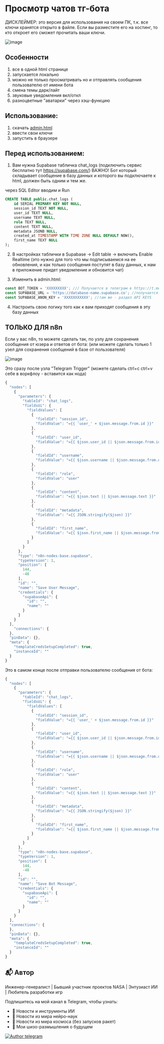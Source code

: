 # Просмотр чатов тг-бота
ДИСКЛЕЙМЕР: это версия для использования на своем ПК, т.к. все ключи хранятся открыто в файле. Если вы разместите его на хостинг, то кто откроет его сможет прочитать ваши ключи.

![image](https://github.com/myslithell/images/blob/main/onehtml-tgbot2.png)

## Особенности
1) все в одной html странице
2) запускается локально
3) можно не только просматривать но и отправлять сообщения пользователю от имени бота
3) смена темы дарк/лайт
4) звуковые уведомления вкл/откл
5) разноцветные "аватарки" через хэш-функцию

## Использование:
1) скачать [admin.html](admin.html)
2) ввести свои ключи
3) запустить в браузере

## Перед использованием:
1) Вам нужна Supabase табличка chat_logs (подключить сервис бесплатно тут https://supabase.com/)
ВАЖНО! Бот который складывает сообщение в базу данных и которого вы подключаете к html, должен быть одним и тем же.

через SQL Editor вводим и Run
```sql
CREATE TABLE public.chat_logs (
    id SERIAL PRIMARY KEY NOT NULL,
    session_id TEXT NOT NULL,
    user_id TEXT NULL,
    username TEXT NULL,
    role TEXT NULL,
    content TEXT NULL,
    metadata JSONB NULL,
    created_at TIMESTAMP WITH TIME ZONE NULL DEFAULT NOW(),
    first_name TEXT NULL
);
```
2) В настройках таблички в Supabase -> Edit table -> включить Enable Realtime
(это нужно для того что мы подписываемся на ее обновления, и как только сообщения поступят в базу данных, к нам в приложение придет уведомление и обновится чат)

3) Изменить в admin.html:
```js
const BOT_TOKEN = 'XXXXXXXXX'; /// Получается в телеграм в https://t.me/BotFather
const SUPABASE_URL = 'https://database-name.supabase.co'; //получается в project settings вашей базы в supabase - раздел Data API
const SUPABASE_ANON_KEY = 'XXXXXXXXXXX'; //там же - раздел API KEYS
```



4) Настроить свою логику того как к вам приходят сообщения в эту базу данных

## ТОЛЬКО ДЛЯ n8n 
Если у вас n8n, то можете сделать так, по узлу для сохранения сообщения от юзера и ответов от бота:
(или можете сделать только 1 узел для сохранения сообщений в базе от пользователя)

![image](https://github.com/myslithell/images/blob/main/one-html-tgbot-n8n.png)

Это сразу после узла "Telegram Trigger" (можете сделать ctrl+c ctrl+v себе в воркфлоу - вставится как нода)
```js
{
  "nodes": [
    {
      "parameters": {
        "tableId": "chat_logs",
        "fieldsUi": {
          "fieldValues": [
            {
              "fieldId": "session_id",
              "fieldValue": "={{ 'user_' + $json.message.from.id }}"
            },
            {
              "fieldId": "user_id",
              "fieldValue": "={{ $json.user_id || $json.message.from.id }}"
            },
            {
              "fieldId": "username",
              "fieldValue": "={{ $json.username || $json.message.from.username }}"
            },
            {
              "fieldId": "role",
              "fieldValue": "user"
            },
            {
              "fieldId": "content",
              "fieldValue": "={{ $json.text || $json.message.text }}"
            },
            {
              "fieldId": "metadata",
              "fieldValue": "={{ JSON.stringify($json) }}"
            },
            {
              "fieldId": "first_name",
              "fieldValue": "={{ $json.first_name || $json.message.from.first_name }}"
            }
          ]
        }
      },
      "type": "n8n-nodes-base.supabase",
      "typeVersion": 1,
      "position": [
        144,
        -48
      ],
      "id": "",
      "name": "Save User Message",
      "credentials": {
        "supabaseApi": {
          "id": "",
          "name": ""
        }
      }
    }
  ],
	"connections": {
  },
  "pinData": {},
  "meta": {
    "templateCredsSetupCompleted": true,
    "instanceId": ""
  }
}
```

Это в самом конце после отправки пользователю сообщения от бота: 
```js
{
  "nodes": [
    {
      "parameters": {
        "tableId": "chat_logs",
        "fieldsUi": {
          "fieldValues": [
            {
              "fieldId": "session_id",
              "fieldValue": "={{ 'user_' + $json.message.from.id }}"
            },
            {
              "fieldId": "user_id",
              "fieldValue": "={{ $json.user_id || $json.message.from.id }}"
            },
            {
              "fieldId": "username",
              "fieldValue": "={{ $json.username || $json.message.from.username }}"
            },
            {
              "fieldId": "role",
              "fieldValue": "user"
            },
            {
              "fieldId": "content",
              "fieldValue": "={{ $json.text || $json.message.text }}"
            },
            {
              "fieldId": "metadata",
              "fieldValue": "={{ JSON.stringify($json) }}"
            },
            {
              "fieldId": "first_name",
              "fieldValue": "={{ $json.first_name || $json.message.from.first_name }}"
            }
          ]
        }
      },
      "type": "n8n-nodes-base.supabase",
      "typeVersion": 1,
      "position": [
        144,
        -48
      ],
      "id": "",
      "name": "Save Bot Message",
      "credentials": {
        "supabaseApi": {
          "id": "",
          "name": ""
        }
      }
    }
  ],
  "connections": {
  },
  "pinData": {},
  "meta": {
    "templateCredsSetupCompleted": true,
    "instanceId": ""
  }
}

```

## 📬 Автор
Инженер-генералист | Бывший участник проектов NASA | Энтузиаст ИИ | Любитель разработки игр

Подпишитесь на мой канал в Telegram, чтобы узнать:
- 🤖 Новости и инструменты ИИ
- 🧠 Новости из мира нейро-наук
- 🚀 Новости из мира космоса (без запусков ракет)
- 💭 Мои шизо-размышления о будущем

[![Author telegram](https://img.shields.io/badge/Telegram-2CA5E0?style=for-the-badge&logo=telegram&logoColor=white)](https://t.me/+VKz5IExlz08zNTAy)







